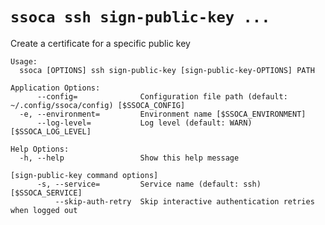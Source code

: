 # `ssoca ssh sign-public-key ...`

Create a certificate for a specific public key

    Usage:
      ssoca [OPTIONS] ssh sign-public-key [sign-public-key-OPTIONS] PATH
    
    Application Options:
          --config=              Configuration file path (default: ~/.config/ssoca/config) [$SSOCA_CONFIG]
      -e, --environment=         Environment name [$SSOCA_ENVIRONMENT]
          --log-level=           Log level (default: WARN) [$SSOCA_LOG_LEVEL]
    
    Help Options:
      -h, --help                 Show this help message
    
    [sign-public-key command options]
          -s, --service=         Service name (default: ssh) [$SSOCA_SERVICE]
              --skip-auth-retry  Skip interactive authentication retries when logged out
    

